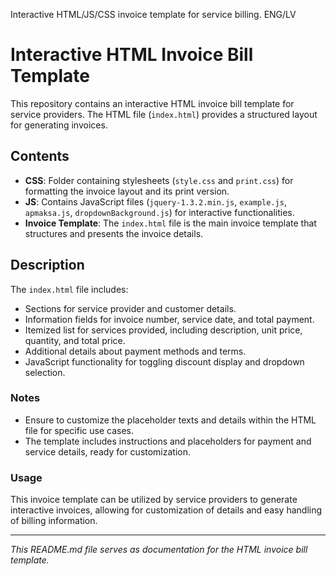 
Interactive HTML/JS/CSS invoice template for service billing. ENG/LV
# Interactive HTML Invoice Bill Template

This repository contains an interactive HTML invoice bill template for service providers. The HTML file (`index.html`) provides a structured layout for generating invoices.

## Contents

- **CSS**: Folder containing stylesheets (`style.css` and `print.css`) for formatting the invoice layout and its print version.
- **JS**: Contains JavaScript files (`jquery-1.3.2.min.js`, `example.js`, `apmaksa.js`, `dropdownBackground.js`) for interactive functionalities.
- **Invoice Template**: The `index.html` file is the main invoice template that structures and presents the invoice details.

## Description

The `index.html` file includes:

- Sections for service provider and customer details.
- Information fields for invoice number, service date, and total payment.
- Itemized list for services provided, including description, unit price, quantity, and total price.
- Additional details about payment methods and terms.
- JavaScript functionality for toggling discount display and dropdown selection.

### Notes

- Ensure to customize the placeholder texts and details within the HTML file for specific use cases.
- The template includes instructions and placeholders for payment and service details, ready for customization.

### Usage

This invoice template can be utilized by service providers to generate interactive invoices, allowing for customization of details and easy handling of billing information.

---

_This README.md file serves as documentation for the HTML invoice bill template._
